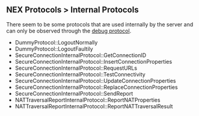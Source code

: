 ## NEX Protocols > Internal Protocols

There seem to be some protocols that are used internally by the server and can only be observed through the [debug protocol](Debug-Protocol.md).

- DummyProtocol::LogoutNormally
- DummyProtocol::LogoutFaultily
- SecureConnectionInternalProtocol::GetConnectionID
- SecureConnectionInternalProtocol::InsertConnectionProperties
- SecureConnectionInternalProtocol::RequestURLs
- SecureConnectionInternalProtocol::TestConnectivity
- SecureConnectionInternalProtocol::UpdateConnectionProperties
- SecureConnectionInternalProtocol::ReplaceConnectionProperties
- SecureConnectionInternalProtocol::SendReport
- NATTraversalReportInternalProtocol::ReportNATProperties
- NATTraversalReportInternalProtocol::ReportNATTraversalResult